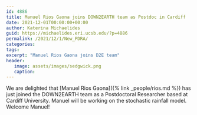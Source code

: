 ```yaml
---
id: 4886
title: Manuel Rios Gaona joins DOWN2EARTH team as Postdoc in Cardiff
date: 2021-12-01T00:00:00+00:00
author: Katerina Michaelides
guid: https://michaelides.eri.ucsb.edu/?p=4886
permalink: /2021/12/1/New_PDRA/
categories:
tags:
excerpt: "Manuel Rios Gaona joins D2E team"
header:
   image: assets/images/sedgwick.png
   caption: 
---
```


We are delighted that [Manuel Rios Gaona]({% link _people/rios.md %}) has just joined the DOWN2EARTH team as a Postdoctoral Researcher based at Cardiff University. Manuel will be working on the stochastic rainfall model. Welcome Manuel! 


